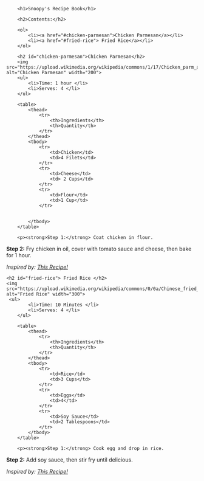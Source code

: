 <!DOCTYPE html>
<html>
    <head>
        <title>Spin-off of "Project: Recipe book"</title>
        <meta charset="utf-8">
        <style>
        h1 {
            background-color: rgb(214, 59, 32);
        }
        h2 {
            font-family: cursive;
        }
        </style>
    </head>
    <body>
       
        <h1>Snoopy's Recipe Book</h1>
        
        <h2>Contents:</h2>
        
        <ol>
            <li><a href="#chicken-parmesan">Chicken Parmesan</a></li>
            <li><a href="#fried-rice"> Fried Rice</a></li>
        </ol>
        
        <h2 id="chicken-parmesan">Chicken Parmesan</h2>
        <img src="https://upload.wikimedia.org/wikipedia/commons/1/17/Chicken_parm_at_a_diner.jpg" alt="Chicken Parmesan" width="200">
        <ul>
            <li>Time: 1 hour </li>
            <li>Serves: 4 </li>
        </ul>
        
        <table>
            <thead>
                <tr>
                    <th>Ingredients</th>
                    <th>Quantity</th>
                </tr>
            </thead>
            <tbody>
                <tr>
                    <td>Chicken</td>
                    <td>4 Filets</td>
                </tr>
                <tr>
                    <td>Cheese</td>
                    <td> 2 Cups</td>
                </tr>
                <tr>
                    <td>Flour</td>
                    <td>1 Cup</td>
                </tr>
                
                
            </tbody>
        </table>
        
        <p><strong>Step 1:</strong> Coat chicken in flour.
</p>
        <p><strong>Step 2:</strong> Fry chicken in oil, cover with tomato sauce and cheese, then bake for 1 hour. </p>
    <p><em>Inspired by: <a href="https://www.google.com/url?sa=t&rct=j&q=&esrc=s&source=web&cd=&cad=rja&uact=8&ved=2ahUKEwj1naWK_ZT5AhX2AjQIHRDsBz0QFnoECAQQAQ&url=https%3A%2F%2Fcafedelites.com%2Fcrispy-chicken-parmesan%2F&usg=AOvVaw3rHltY_OJyQYAfAMWTTMFo">This Recipe!</a></em></p>
    
    <h2 id="fried-rice"> Fried Rice </h2>
    <img src="https://upload.wikimedia.org/wikipedia/commons/0/0a/Chinese_fried_rice_by_stu_spivack_in_Cleveland%2C_OH.jpg" alt="Fried Rice" width="300">
     <ul>
            <li>Time: 10 Minutes </li>
            <li>Serves: 4 </li>
        </ul>
        
        <table>
            <thead>
                <tr>
                    <th>Ingredients</th>
                    <th>Quantity</th>
                </tr>
            </thead>
            <tbody>
                <tr>
                    <td>Rice</td>
                    <td>3 Cups</td>
                </tr>
                <tr>
                    <td>Eggs</td>
                    <td>4</td>
                </tr>
                <tr>
                    <td>Soy Sauce</td>
                    <td>2 Tablespoons</td>
                </tr>
            </tbody>
        </table>
        
        <p><strong>Step 1:</strong> Cook egg and drop in rice.
</p>
        <p><strong>Step 2:</strong> Add soy sauce, then stir fry until delicious. </p>
    <p><em>Inspired by: <a href="https://www.google.com/url?sa=t&rct=j&q=&esrc=s&source=web&cd=&cad=rja&uact=8&ved=2ahUKEwiOzoSq_pT5AhVaITQIHdB4C-AQFnoECAYQAQ&url=https%3A%2F%2Fwww.gimmesomeoven.com%2Ffried-rice-recipe%2F&usg=AOvVaw1gPMx5L9YPQV4zIJzkotnU">This Recipe!</a></em></p>
    </body>
</html>

